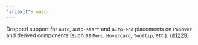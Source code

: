 ```yaml
---
"ariakit": major
---
```


Dropped support for `auto`, `auto-start` and `auto-end` placements on `Popover` and derived components (such as `Menu`, `Hovercard`, `Tooltip`, etc.). ([#1229](https://github.com/ariakit/ariakit/pull/1229))
